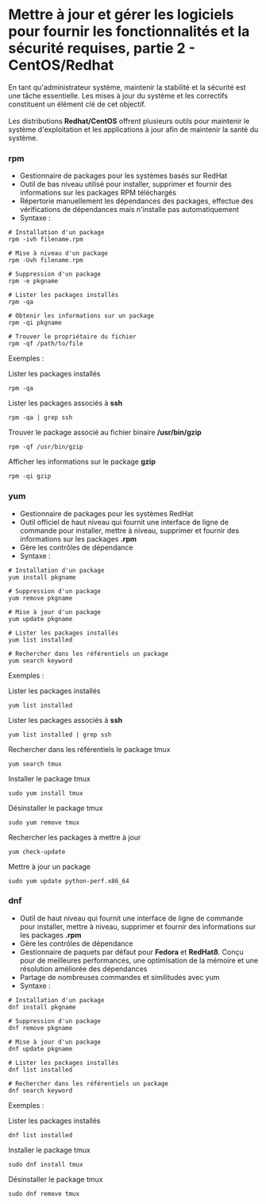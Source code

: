 # Mettre à jour et gérer les logiciels pour fournir les fonctionnalités et la sécurité requises, partie 2 - CentOS/Redhat

En tant qu'administrateur système, maintenir la stabilité et la sécurité est une tâche essentielle. Les mises à jour du système et les correctifs constituent un élément clé de cet objectif.
<br><br>
Les distributions **Redhat/CentOS** offrent plusieurs outils pour maintenir le système d'exploitation et les applications à jour afin de maintenir la santé du système.

### rpm

- Gestionnaire de packages pour les systèmes basés sur RedHat
- Outil de bas niveau utilisé pour installer, supprimer et fournir des informations sur les packages RPM téléchargés
- Répertorie manuellement les dépendances des packages, effectue des vérifications de dépendances mais n'installe pas automatiquement
- Syntaxe :

```
# Installation d'un package
rpm -ivh filename.rpm

# Mise à niveau d'un package
rpm -Uvh filename.rpm

# Suppression d'un package
rpm -e pkgname

# Lister les packages installés
rpm -qa

# Obtenir les informations sur un package
rpm -qi pkgname

# Trouver le propriétaire du fichier
rpm -qf /path/to/file
```

Exemples : <br>

Lister les packages installés
```
rpm -qa
```

Lister les packages associés à **ssh**
```
rpm -qa | grep ssh
```

Trouver le package associé au fichier binaire **/usr/bin/gzip**
```
rpm -qf /usr/bin/gzip
```

Afficher les informations sur le package **gzip**
```
rpm -qi gzip
```

### yum

- Gestionnaire de packages pour les systèmes RedHat
- Outil officiel de haut niveau qui fournit une interface de ligne de commande pour installer, mettre à niveau, supprimer et fournir des informations sur les packages **.rpm**
- Gère les contrôles de dépendance
- Syntaxe :

```
# Installation d'un package
yum install pkgname

# Suppression d'un package
yum remove pkgname

# Mise à jour d'un package
yum update pkgname

# Lister les packages installés
yum list installed

# Rechercher dans les référentiels un package
yum search keyword
```

Exemples : <br>

Lister les packages installés
```
yum list installed
```

Lister les packages associés à **ssh**
```
yum list installed | grep ssh
```

Rechercher dans les référentiels le package tmux
```
yum search tmux
```

Installer le package tmux
```
sudo yum install tmux
```

Désinstaller le package tmux
```
sudo yum remove tmux
```

Rechercher les packages à mettre à jour
```
yum check-update
```

Mettre à jour un package
```
sudo yum update python-perf.x86_64
```

### dnf

- Outil de haut niveau qui fournit une interface de ligne de commande pour installer, mettre à niveau, supprimer et fournir des informations sur les packages **.rpm**
- Gère les contrôles de dépendance
- Gestionnaire de paquets par défaut pour **Fedora** et **RedHat8**. Conçu pour de meilleures performances, une optimisation de la mémoire et une résolution améliorée des dépendances
- Partage de nombreuses commandes et similitudes avec yum
- Syntaxe :

```
# Installation d'un package
dnf install pkgname

# Suppression d'un package
dnf remove pkgname

# Mise à jour d'un package
dnf update pkgname

# Lister les packages installés
dnf list installed

# Rechercher dans les référentiels un package
dnf search keyword
```

Exemples : <br>

Lister les packages installés
```
dnf list installed
```

Installer le package tmux
```
sudo dnf install tmux
```

Désinstaller le package tmux
```
sudo dnf remove tmux
```